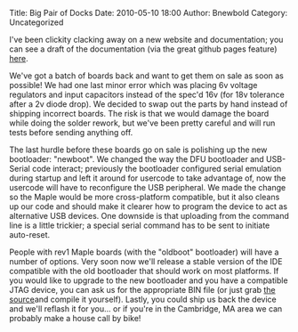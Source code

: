 Title: Big Pair of Docks
Date: 2010-05-10 18:00
Author: Bnewbold
Category: Uncategorized

I've been clickity clacking away on a new website and documentation; you
can see a draft of the documentation (via the great github pages
feature) [here][].

We've got a batch of boards back and want to get them on sale as soon as
possible! We had one last minor error which was placing 6v voltage
regulators and input capacitors instead of the spec'd 16v (for 18v
tolerance after a 2v diode drop). We decided to swap out the parts by
hand instead of shipping incorrect boards. The risk is that we would
damage the board while doing the solder rework, but we've been pretty
careful and will run tests before sending anything off.

The last hurdle before these boards go on sale is polishing up the new
bootloader: "newboot". We changed the way the DFU bootloader and
USB-Serial code interact; previously the bootloader configured serial
emulation during startup and left it around for usercode to take
advantage of, now the usercode will have to reconfigure the USB
peripheral. We made the change so the Maple would be more cross-platform
compatible, but it also cleans up our code and should make it clearer
how to program the device to act as alternative USB devices. One
downside is that uploading from the command line is a little trickier; a
special serial command has to be sent to initiate auto-reset.

People with rev1 Maple boards (with the "oldboot" bootloader) will have
a number of options. Very soon now we'll release a stable version of the
IDE compatible with the old bootloader that should work on most
platforms. If you would like to upgrade to the new bootloader and you
have a compatible JTAG device, you can ask us for the appropriate BIN
file (or just grab [the source][]and compile it yourself). Lastly, you
could ship us back the device and we'll reflash it for you... or if
you're in the Cambridge, MA area we can probably make a house call by
bike!

  [here]: http://leaflabs.github.com/maple-ide/build/shared/reference/
  [the source]: http://github.com/leaflabs/maple-bootloader/tree/newboot
